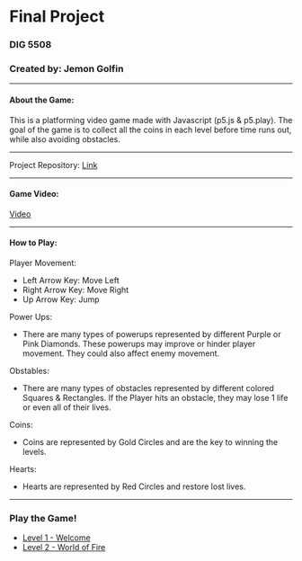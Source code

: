 # Final Project
### DIG 5508
### Created by: Jemon Golfin
- - -
#### About the Game:
This is a platforming video game made with Javascript (p5.js & p5.play). The goal of the game is to collect all the coins in each level before time runs out, while also avoiding obstacles.

- - -
Project Repository:
[Link](https://github.com/jemongolfin98/dig5508-finalproject)
- - -
#### Game Video:
[Video](https://youtu.be/oMWPcalpGG4)
- - -
#### How to Play:
Player Movement:
- Left Arrow Key: Move Left
- Right Arrow Key: Move Right
- Up Arrow Key: Jump

Power Ups:
- There are many types of powerups represented by different Purple or Pink Diamonds. These powerups may improve or hinder player movement. They could also affect enemy movement.

Obstables: 
- There are many types of obstacles represented by different colored Squares & Rectangles. If the Player hits an obstacle, they may lose 1 life or even all of their lives.

Coins:
- Coins are represented by Gold Circles and are the key to winning the levels.

Hearts:
- Hearts are represented by Red Circles and restore lost lives.

- - -
### Play the Game!
- [Level 1 - Welcome](./gameLevels/level01/index.html)
- [Level 2 - World of Fire](./gameLevels/level02/index.html)

